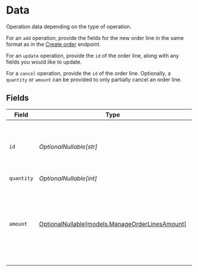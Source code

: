 # Data

Operation data depending on the type of operation.

For an `add` operation, provide the fields for the new order line in the same format as in the [Create order](create-order) endpoint.

For an `update` operation, provide the `id` of the order line, along with any fields you would like to update.

For a `cancel` operation, provide the `id` of the order line. Optionally, a `quantity` or `amount` can be provided to only partially cancel an order line.


## Fields

| Field                                                                                             | Type                                                                                              | Required                                                                                          | Description                                                                                       |
| ------------------------------------------------------------------------------------------------- | ------------------------------------------------------------------------------------------------- | ------------------------------------------------------------------------------------------------- | ------------------------------------------------------------------------------------------------- |
| `id`                                                                                              | *OptionalNullable[str]*                                                                           | :heavy_minus_sign:                                                                                | Required for `update` and `cancel` operations. For example: `odl_dgtxyl`.                         |
| `quantity`                                                                                        | *OptionalNullable[int]*                                                                           | :heavy_minus_sign:                                                                                | N/A                                                                                               |
| `amount`                                                                                          | [OptionalNullable[models.ManageOrderLinesAmount]](../models/manageorderlinesamount.md)            | :heavy_minus_sign:                                                                                | In v2 endpoints, monetary amounts are represented as objects with a `currency` and `value` field. |